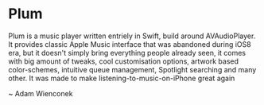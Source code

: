 # Plum
Plum is a music player written entriely in Swift, build around AVAudioPlayer. It provides classic Apple Music interface that was abandoned during iOS8 era, but it doesn't simply bring everything people already seen, it comes with big amount of tweaks, cool customisation options, artwork based color-schemes, intuitive queue management, Spotlight searching and many other. 
It was made to make listening-to-music-on-iPhone great again

~ Adam Wienconek
